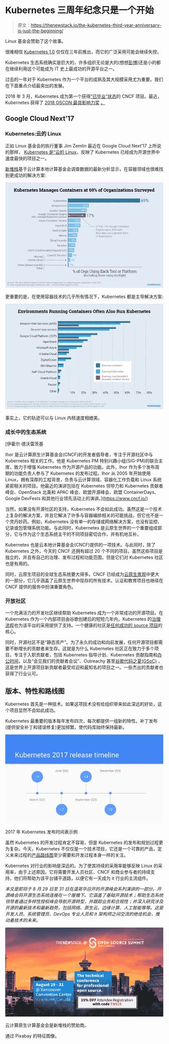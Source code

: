 # Kubernetes 三周年纪念只是一个开始

> 原文：<https://thenewstack.io/the-kubernetes-third-year-anniversary-is-just-the-beginning/>

Linux 基金会赞助了这个故事。

很难相信 [Kubernetes 1.0](http://kuberneteslaunch.com/) 仅仅在三年前推出，而它的广泛采用可能会继续失控。

Kubernetes 生态系统确实是巨大的，许多组织无论是大的(想想[彭博](https://www.techatbloomberg.com/blog/bloomberg-awarded-first-cncf-end-user-award-contributions-kubernetes/))还是小的都在继续利用这个可能成为 IT 史上最成功的开源平台之一。

过去的一年对于 Kubernetes 作为一个平台的成熟及其大规模采用尤为重要。我们在下面重点介绍最突出的发展。

2018 年 3 月，Kubernetes 成为第一个获得[“已毕业”状态](https://www.cncf.io/blog/2018/03/06/kubernetes-first-cncf-project-graduate/)的 CNCF 项目。最近，Kubernetes 获得了 [2018 OSCON 最具影响力奖](https://kubernetes.io/blog/2018/07/19/kubernetes-wins-2018-oscon-most-impact-award/) [。](https://kubernetes.io/blog/2018/07/19/kubernetes-wins-2018-oscon-most-impact-award/)

## Google Cloud Next’17

### Kubernetes:云的 Linux

正如 Linux 基金会的执行董事 Jim Zemlin 最近在 Google Cloud Next’17 上所说的那样， [Kubernetes 是“云的 Linux](https://twitter.com/kubernetesio/status/840257886202683392)，反映了 Kubernetes 已经成为开源世界中速度最快的项目之一。

[新堆栈](https://thenewstack.io/data-says-kubernetes-deployment-patterns/)基于云计算本地计算基金会调查数据的最新分析显示，在容器领域也很难找到更成功的解决方案:

![](img/aaa4c92467106a28cf2f27d07d63aa7b.png)

更重要的是，在使用容器技术的几乎所有情况下，Kubernetes 都是主导解决方案:

![](img/e04969a0fd6c35441a649771df800e68.png)

事实上，它的轨迹可以与 Linux 内核速度相媲美。

### 成长中的生态系统

 [伊霍尔·德沃雷茨基

Ihor 是云计算原生计算基金会(CNCF)的开发者倡导者，专注于开源社区中与 Kubernetes 相关的工作。他是 Kubernetes PM 特别兴趣小组(SIG-PM)的联合主席，致力于增强 Kubernetes 作为开源产品的功能。此外，Ihor 作为多个发布周期的功能负责人参与了 Kubernetes 的发布过程。Ihor 从 2005 年开始使用 Linux，拥有深厚的工程背景，负责与云计算领域、容器化工作负载和 Linux 系统紧密相关的项目。他最近的演讲包括在 Kubernetes 领导力和 Kubernetes 贡献者峰会、OpenStack 北美和 APAC 峰会、欧盟开源峰会、欧盟 ContainerDays、Google DevFests 和其他行业领先活动上的演讲。](https://www.cncf.io/) 

当然，如果没有开源社区的支持，Kubernetes 不会如此成功。虽然这是一个技术上复杂的解决方案，并且它解决了许多与容器编排相关的可能挑战，但它也不是一个灵丹妙药。例如，Kubernetes 没有单一的存储或网络解决方案，也没有监控、记录或包管理系统功能。与此同时，Kubernetes 是云原生世界的一个重要组成部分，它与作为这个生态系统主干的不同项目密切合作，并有机地互补。

Kubernetes 也是云本地计算基金会(CNCF)提供的一项技术。与此同时，除了 Kubernetes 之外，今天的 CNCF 还拥有超过 20 个不同的项目。虽然这些项目是独立的，并且有自己的治理、发布过程和功能范围，但是它们对 Kubernetes 社区也是有用的。

同时，云原生项目的全球生态系统要大得多。CNCF 已经成为[云原生景观](https://landscape.cncf.io/)中更大的一部分，它几乎涵盖了云原生世界中现存的所有技术。认证和教育项目也继续在 CNCF 提供的服务中扮演重要角色。

### 开放社区

一个充满活力的开发社区继续帮助 Kubernetes 成为一个非常成功的开源项目。在 Kubernetes 作为一个内部项目由谷歌创建后的短短几年内，Kubernetes 的[治理流程](https://kubernetes.io/blog/2017/10/kubernetes-community-steering-committee-election-results/)也为该平台的采用提供了支持。一个健康的社区是[任何成功的 source 项目](https://thenewstack.io/future-beyond-kubernetes-1-9/)的核心。

同时，开源社区不是“静态资产”。为了永久的成功和向前发展，任何开源项目都需要不断增长的贡献者来生存。这就是为什么 Kubernetes 社区正在致力于多个项目，专注于入职贡献者，包括 Kubernetes 指导计划、Kubernetes 贡献指南和[办公时间](https://kubernetes.io/blog/2018/03/expanding-user-support-with-office-hours/)，以及“会见我们的贡献者会议”、Outreachy 甚至[谷歌代码之夏(GSoC)](https://www.cncf.io/blog/2018/06/22/cncf-joins-google-summer-of-code-2018-with-projects-envoy-proxy-containerd-coredns-prometheus-kubernetes-and-rook/) ，这是世界上开源项目新贡献者最受欢迎和最知名的项目之一。一些杰出的贡献者也获得了行业认可。

## 版本、特性和路线图

Kubernetes 首先是一种技术。如果这项技术没有给组织带来如此深远的好处，这个项目显然不会如此成功。

Kubernetes 最重要的版本每年发布四次，每次都提供一组新的特性。补丁发布(提供安全补丁和错误修复)更加频繁，使代码库始终保持最新。

![](img/f99bb71122e0c8bc192a70b7e27b1258.png)

2017 年 Kubernetes 发布时间表示例

虽然 Kubernetes 的开发过程肯定不容易，但是 Kubernetes 的发布和规划过程更为复杂。今天，Kubernetes 不仅仅是一个技术项目，它还是一个可靠的产品，定义未来过程的[产品路线图](https://thenewstack.io/plotting-kubernetes-roadmap/)至少需要和开发过程本身一样的关注。

Kubernetes 对行业的影响是深远的。为了使其持续的采用率能够反映 Linux 的采用率，由于上述原因，它将需要开发人员社区、CNCF 和商业参与者的持续支持，他们将帮助为该平台铺平道路，以便它有一天成为 it 行业的主流组件。

*本文是即将于 8 月 29 日至 31 日在温哥华召开的开源峰会系列演讲的一部分。开源峰会将开源生态系统连接在一个屋檐下。它涵盖了基础开源技术；帮助生态系统领导者通过多样性授权峰会导航开源转型，并跟踪业务和合规性；并深入研究涉及开源的最新技术和最新趋势，包括网络、原生云、边缘计算、人工智能等等。这是开发人员、系统管理员、DevOps 专业人员和 It 架构师之间交流的绝佳机会，推动着技术的未来。*

[![](img/e87bd5ad03ce4e395904a2e11698f8e7.png)](https://events19.linuxfoundation.org/events/open-source-summit-north-america-2018/)

云计算原生计算基金会是新堆栈的赞助商。

通过 Pixabay 的特征图像。

<svg xmlns:xlink="http://www.w3.org/1999/xlink" viewBox="0 0 68 31" version="1.1"><title>Group</title> <desc>Created with Sketch.</desc></svg>